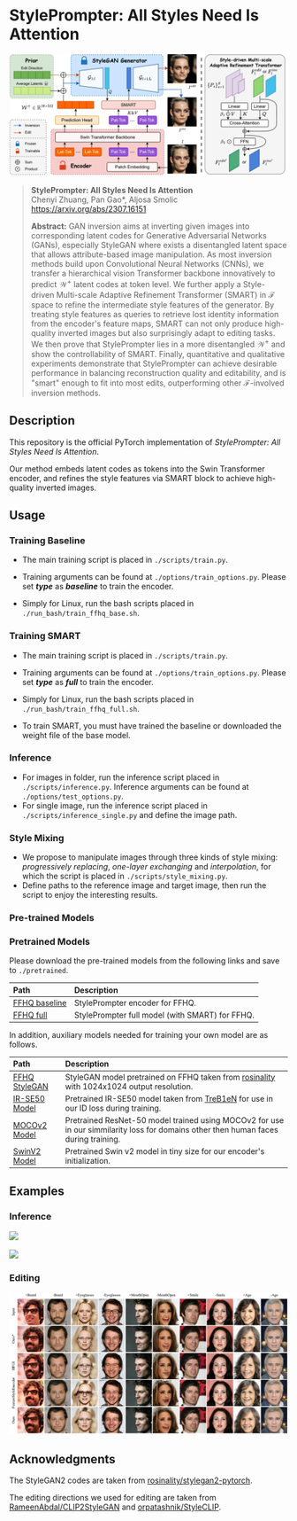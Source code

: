 # StylePrompter: All Styles Need Is Attention

![](./img/network.jpg)

> **StylePrompter: All Styles Need Is Attention**<br>
> Chenyi Zhuang, Pan Gao*, Aljosa Smolic <br>
> https://arxiv.org/abs/2307.16151 <br>
>
> **Abstract:** GAN inversion aims at inverting given images into corresponding latent codes for Generative Adversarial Networks (GANs), especially StyleGAN where exists a disentangled latent space that allows attribute-based image manipulation. As most inversion methods build upon Convolutional Neural Networks (CNNs), we transfer a hierarchical vision Transformer backbone innovatively to predict $\mathcal{W^+}$ latent codes at token level. We further apply a Style-driven Multi-scale Adaptive Refinement Transformer (SMART) in $\mathcal{F}$ space to refine the intermediate style features of the generator. By treating style features as queries to retrieve lost identity information from the encoder's feature maps, SMART can not only produce high-quality inverted images but also surprisingly adapt to editing tasks. We then prove that StylePrompter lies in a more disentangled $\mathcal{W^+}$ and show the controllability of SMART. Finally, quantitative and qualitative experiments demonstrate that StylePrompter can achieve desirable performance in balancing reconstruction quality and editability, and is "smart" enough to fit into most edits, outperforming other $\mathcal{F}$-involved inversion methods.

## Description
This repository is the official PyTorch implementation of *StylePrompter: All Styles Need Is Attention*.

Our method embeds latent codes as tokens into the Swin Transformer encoder, and refines the style features via SMART block to achieve high-quality inverted images.

## Usage

### Training Baseline

- The main training script is placed in `./scripts/train.py`.
- Training arguments can be found at `./options/train_options.py`. Please set ***type*** as ***baseline*** to train the encoder.

- Simply for Linux, run the bash scripts placed in `./run_bash/train_ffhq_base.sh`.

### Training SMART

- The main training script is placed in `./scripts/train.py`.
- Training arguments can be found at `./options/train_options.py`. Please set ***type*** as ***full*** to train the encoder.

- Simply for Linux, run the bash scripts placed in `./run_bash/train_ffhq_full.sh`.

* To train SMART, you must have trained the baseline or downloaded the weight file of the base model.

### Inference

- For images in folder, run the inference script placed in `./scripts/inference.py`. Inference arguments can be found at `./options/test_options.py`.
- For single image, run the inference script placed in `./scripts/inference_single.py` and define the image path.

### Style Mixing

- We propose to manipulate images through three kinds of style mixing: *progressively replacing*, *one-layer exchanging* and *interpolation*, for which the script is placed in `./scripts/style_mixing.py`.
- Define paths to the reference image and target image, then run the script to enjoy the interesting results.

### Pre-trained Models

### Pretrained Models
Please download the pre-trained models from the following links and save to `./pretrained`. 

| Path | Description
| :--- | :----------
|[FFHQ baseline](https://drive.google.com/drive/folders/1yMgxxQvqW0QNPx1QV_uXicPc_i8hIHin) | StylePrompter encoder for FFHQ.
|[FFHQ full](https://drive.google.com/drive/folders/19eyQIkN9mYc40T19d9SKCBtUtracz9_s) | StylePrompter full model (with SMART) for FFHQ.

In addition, auxiliary models needed for training your own model are as follows.

| Path | Description
| :--- | :----------
|[FFHQ StyleGAN](https://drive.google.com/file/d/1EM87UquaoQmk17Q8d5kYIAHqu0dkYqdT/view?usp=sharing) | StyleGAN model pretrained on FFHQ taken from [rosinality](https://github.com/rosinality/stylegan2-pytorch) with 1024x1024 output resolution.
|[IR-SE50 Model](https://drive.google.com/file/d/1KW7bjndL3QG3sxBbZxreGHigcCCpsDgn/view?usp=sharing) | Pretrained IR-SE50 model taken from [TreB1eN](https://github.com/TreB1eN/InsightFace_Pytorch) for use in our ID loss during training.
|[MOCOv2 Model](https://drive.google.com/file/d/18rLcNGdteX5LwT7sv_F7HWr12HpVEzVe/view?usp=sharing) | Pretrained ResNet-50 model trained using MOCOv2 for use in our simmilarity loss for domains other then human faces during training.
| [SwinV2 Model](https://github.com/microsoft/Swin-Transformer/blob/main/configs/swinv2/swinv2_tiny_patch4_window16_256.yaml) | Pretrained Swin v2 model in tiny size for our encoder's initialization.

## Examples

### Inference

![](./img/inversion_results_simple.jpg)

![](./img/inversion_results_hard.jpg)

### Editing

![](./img/editing_comparison.jpg)

## Acknowledgments
The StyleGAN2 codes are taken from [rosinality/stylegan2-pytorch](https://github.com/rosinality/stylegan2-pytorch). 

The editing directions we used for editing are taken from [RameenAbdal/CLIP2StyleGAN](https://github.com/RameenAbdal/CLIP2StyleGAN/tree/main) and [orpatashnik/StyleCLIP](https://github.com/orpatashnik/StyleCLIP).